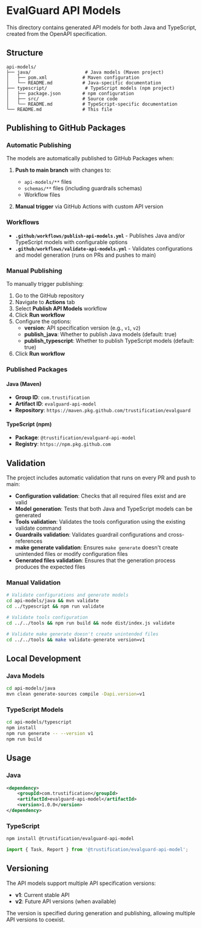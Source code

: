 # EvalGuard API Models

This directory contains generated API models for both Java and TypeScript, created from the OpenAPI specification.

## Structure

```
api-models/
├── java/                    # Java models (Maven project)
│   ├── pom.xml             # Maven configuration
│   └── README.md           # Java-specific documentation
├── typescript/              # TypeScript models (npm project)
│   ├── package.json        # npm configuration
│   ├── src/                # Source code
│   └── README.md           # TypeScript-specific documentation
└── README.md               # This file
```

## Publishing to GitHub Packages

### Automatic Publishing

The models are automatically published to GitHub Packages when:

1. **Push to main branch** with changes to:
   - `api-models/**` files
   - `schemas/**` files (including guardrails schemas)
   - Workflow files

2. **Manual trigger** via GitHub Actions with custom API version

### Workflows

- **`.github/workflows/publish-api-models.yml`** - Publishes Java and/or TypeScript models with configurable options
- **`.github/workflows/validate-api-models.yml`** - Validates configurations and model generation (runs on PRs and pushes to main)

### Manual Publishing

To manually trigger publishing:

1. Go to the GitHub repository
2. Navigate to **Actions** tab
3. Select **Publish API Models** workflow
4. Click **Run workflow**
5. Configure the options:
   - **version**: API specification version (e.g., `v1`, `v2`)
   - **publish_java**: Whether to publish Java models (default: true)
   - **publish_typescript**: Whether to publish TypeScript models (default: true)
6. Click **Run workflow**

### Published Packages

#### Java (Maven)
- **Group ID**: `com.trustification`
- **Artifact ID**: `evalguard-api-model`
- **Repository**: `https://maven.pkg.github.com/trustification/evalguard`

#### TypeScript (npm)
- **Package**: `@trustification/evalguard-api-model`
- **Registry**: `https://npm.pkg.github.com`

## Validation

The project includes automatic validation that runs on every PR and push to main:

- **Configuration validation**: Checks that all required files exist and are valid
- **Model generation**: Tests that both Java and TypeScript models can be generated
- **Tools validation**: Validates the tools configuration using the existing validate command
- **Guardrails validation**: Validates guardrail configurations and cross-references
- **make generate validation**: Ensures `make generate` doesn't create unintended files or modify configuration files
- **Generated files validation**: Ensures that the generation process produces the expected files

### Manual Validation

```bash
# Validate configurations and generate models
cd api-models/java && mvn validate
cd ../typescript && npm run validate

# Validate tools configuration
cd ../../tools && npm run build && node dist/index.js validate

# Validate make generate doesn't create unintended files
cd ../../tools && make validate-generate version=v1
```

## Local Development

### Java Models

```bash
cd api-models/java
mvn clean generate-sources compile -Dapi.version=v1
```

### TypeScript Models

```bash
cd api-models/typescript
npm install
npm run generate -- --version v1
npm run build
```

## Usage

### Java

```xml
<dependency>
    <groupId>com.trustification</groupId>
    <artifactId>evalguard-api-model</artifactId>
    <version>1.0.0</version>
</dependency>
```

### TypeScript

```bash
npm install @trustification/evalguard-api-model
```

```typescript
import { Task, Report } from '@trustification/evalguard-api-model';
```

## Versioning

The API models support multiple API specification versions:

- **v1**: Current stable API
- **v2**: Future API versions (when available)

The version is specified during generation and publishing, allowing multiple API versions to coexist. 